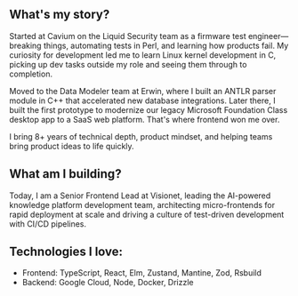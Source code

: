 ## What's my story?
Started at Cavium on the Liquid Security team as a firmware test engineer—breaking things, automating tests in Perl, and learning how products fail. My curiosity for development led me to learn Linux kernel development in C, picking up dev tasks outside my role and seeing them through to completion.

Moved to the Data Modeler team at Erwin, where I built an ANTLR parser module in C++ that accelerated new database integrations. Later there, I built the first prototype to modernize our legacy Microsoft Foundation Class desktop app to a SaaS web platform. That's where frontend won me over.

I bring 8+ years of technical depth, product mindset, and helping teams bring product ideas to life quickly.

## What am I building?
Today, I am a Senior Frontend Lead at Visionet, leading the AI-powered knowledge platform development team, architecting micro-frontends for rapid deployment at scale and driving a culture of test-driven development with CI/CD pipelines.

## Technologies I love:
- Frontend: TypeScript, React, Elm, Zustand, Mantine, Zod, Rsbuild
- Backend: Google Cloud, Node, Docker, Drizzle
